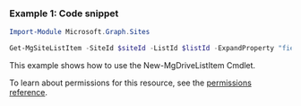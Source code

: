 ### Example 1: Code snippet

```powershellImport-Module Microsoft.Graph.Sites

Get-MgSiteListItem -SiteId $siteId -ListId $listId -ExpandProperty "fields(select=Name,Color,Quantity)"
```
This example shows how to use the New-MgDriveListItem Cmdlet.
To learn about permissions for this resource, see the [permissions reference](/graph/permissions-reference).

